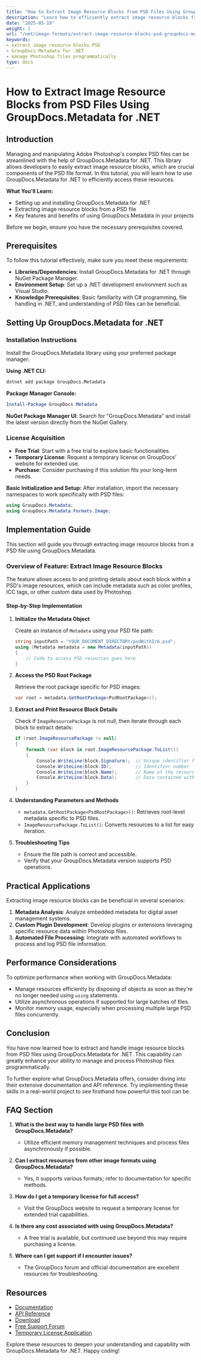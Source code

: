 ```yaml
---
title: "How to Extract Image Resource Blocks from PSD Files Using GroupDocs.Metadata for .NET"
description: "Learn how to efficiently extract image resource blocks from PSD files using the powerful GroupDocs.Metadata library in .NET. This guide provides step-by-step instructions and key features."
date: "2025-05-19"
weight: 1
url: "/net/image-formats/extract-image-resource-blocks-psd-groupdocs-metadata-net/"
keywords:
- extract image resource blocks PSD
- GroupDocs.Metadata for .NET
- manage Photoshop files programmatically
type: docs
---
```

# How to Extract Image Resource Blocks from PSD Files Using GroupDocs.Metadata for .NET

## Introduction

Managing and manipulating Adobe Photoshop's complex PSD files can be streamlined with the help of GroupDocs.Metadata for .NET. This library allows developers to easily extract image resource blocks, which are crucial components of the PSD file format. In this tutorial, you will learn how to use GroupDocs.Metadata for .NET to efficiently access these resources.

**What You'll Learn:**
- Setting up and installing GroupDocs.Metadata for .NET
- Extracting image resource blocks from a PSD file
- Key features and benefits of using GroupDocs.Metadata in your projects

Before we begin, ensure you have the necessary prerequisites covered.

## Prerequisites

To follow this tutorial effectively, make sure you meet these requirements:

- **Libraries/Dependencies**: Install GroupDocs.Metadata for .NET through NuGet Package Manager.
- **Environment Setup**: Set up a .NET development environment such as Visual Studio.
- **Knowledge Prerequisites**: Basic familiarity with C# programming, file handling in .NET, and understanding of PSD files can be beneficial.

## Setting Up GroupDocs.Metadata for .NET

### Installation Instructions

Install the GroupDocs.Metadata library using your preferred package manager:

**Using .NET CLI:**
```bash
dotnet add package GroupDocs.Metadata
```

**Package Manager Console:**
```powershell
Install-Package GroupDocs.Metadata
```

**NuGet Package Manager UI**: 
Search for "GroupDocs.Metadata" and install the latest version directly from the NuGet Gallery.

### License Acquisition

- **Free Trial**: Start with a free trial to explore basic functionalities.
- **Temporary License**: Request a temporary license on GroupDocs' website for extended use.
- **Purchase**: Consider purchasing if this solution fits your long-term needs.

**Basic Initialization and Setup:**
After installation, import the necessary namespaces to work specifically with PSD files:

```csharp
using GroupDocs.Metadata;
using GroupDocs.Metadata.Formats.Image;
```

## Implementation Guide

This section will guide you through extracting image resource blocks from a PSD file using GroupDocs.Metadata.

### Overview of Feature: Extract Image Resource Blocks

The feature allows access to and printing details about each block within a PSD's image resources, which can include metadata such as color profiles, ICC tags, or other custom data used by Photoshop.

#### Step-by-Step Implementation

1. **Initialize the Metadata Object**
   
   Create an instance of `Metadata` using your PSD file path:
   
   ```csharp
   string inputPath = "YOUR_DOCUMENT_DIRECTORY/psdWithIrb.psd";
   using (Metadata metadata = new Metadata(inputPath))
   {
       // Code to access PSD resources goes here
   }
   ```

2. **Access the PSD Root Package**
   
   Retrieve the root package specific for PSD images:
   
   ```csharp
   var root = metadata.GetRootPackage<PsdRootPackage>();
   ```

3. **Extract and Print Resource Block Details**
   
   Check if `ImageResourcePackage` is not null, then iterate through each block to extract details:
   
   ```csharp
   if (root.ImageResourcePackage != null)
   {
       foreach (var block in root.ImageResourcePackage.ToList())
       {
           Console.WriteLine(block.Signature);  // Unique identifier for the resource block
           Console.WriteLine(block.ID);         // Identifier number
           Console.WriteLine(block.Name);       // Name of the resource block
           Console.WriteLine(block.Data);       // Data contained within the block
       }
   }
   ```

4. **Understanding Parameters and Methods**
   
   - `metadata.GetRootPackage<PsdRootPackage>()`: Retrieves root-level metadata specific to PSD files.
   - `ImageResourcePackage.ToList()`: Converts resources to a list for easy iteration.

5. **Troubleshooting Tips**
   
   - Ensure the file path is correct and accessible.
   - Verify that your GroupDocs.Metadata version supports PSD operations.

## Practical Applications

Extracting image resource blocks can be beneficial in several scenarios:

1. **Metadata Analysis**: Analyze embedded metadata for digital asset management systems.
2. **Custom Plugin Development**: Develop plugins or extensions leveraging specific resource data within Photoshop files.
3. **Automated File Processing**: Integrate with automated workflows to process and log PSD file information.

## Performance Considerations

To optimize performance when working with GroupDocs.Metadata:

- Manage resources efficiently by disposing of objects as soon as they're no longer needed using `using` statements.
- Utilize asynchronous operations if supported for large batches of files.
- Monitor memory usage, especially when processing multiple large PSD files concurrently.

## Conclusion

You have now learned how to extract and handle image resource blocks from PSD files using GroupDocs.Metadata for .NET. This capability can greatly enhance your ability to manage and process Photoshop files programmatically.

To further explore what GroupDocs.Metadata offers, consider diving into their extensive documentation and API reference. Try implementing these skills in a real-world project to see firsthand how powerful this tool can be.

## FAQ Section

1. **What is the best way to handle large PSD files with GroupDocs.Metadata?**
   - Utilize efficient memory management techniques and process files asynchronously if possible.

2. **Can I extract resources from other image formats using GroupDocs.Metadata?**
   - Yes, it supports various formats; refer to documentation for specific methods.

3. **How do I get a temporary license for full access?**
   - Visit the GroupDocs website to request a temporary license for extended trial capabilities.

4. **Is there any cost associated with using GroupDocs.Metadata?**
   - A free trial is available, but continued use beyond this may require purchasing a license.

5. **Where can I get support if I encounter issues?**
   - The GroupDocs forum and official documentation are excellent resources for troubleshooting.

## Resources

- [Documentation](https://docs.groupdocs.com/metadata/net/)
- [API Reference](https://reference.groupdocs.com/metadata/net/)
- [Download](https://releases.groupdocs.com/metadata/net/)
- [Free Support Forum](https://forum.groupdocs.com/c/metadata/)
- [Temporary License Application](https://purchase.groupdocs.com/temporary-license/)

Explore these resources to deepen your understanding and capability with GroupDocs.Metadata for .NET. Happy coding!


